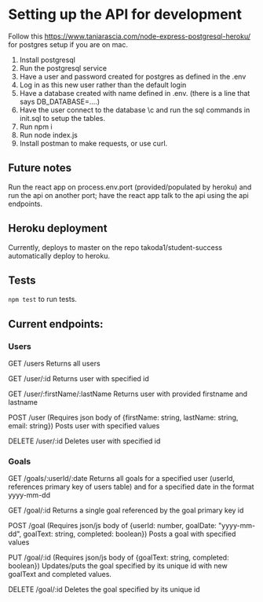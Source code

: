# Setting up the API for development

Follow this https://www.taniarascia.com/node-express-postgresql-heroku/ for postgres setup if you are on mac.


1. Install postgresql
2. Run the postgresql service
3. Have a user and password created for postgres as defined in the .env
4. Log in as this new user rather than the default login
5. Have a database created with name defined in .env. (there is a line that says DB_DATABASE=....)
6. Have the user connect to the database \c <databasename> and run the sql commands in init.sql to setup the tables.
7. Run npm i
8. Run node index.js
9. Install postman to make requests, or use curl.

## Future notes
Run the react app on process.env.port (provided/populated by heroku) and run the api on
another port; have the react app talk to the api using the api endpoints.

## Heroku deployment

Currently, deploys to master on the repo takoda1/student-success automatically deploy to heroku.

## Tests

`npm test` to run tests.

## Current endpoints:

### Users

GET /users   Returns all users

GET /user/:id    Returns user with specified id

GET /user/:firstName/:lastName	Returns user with provided firstname and lastname

POST /user   (Requires json body of {firstName: string, lastName: string, email: string})
Posts user with specified values

DELETE /user/:id	Deletes user with specified id

### Goals

GET /goals/:userId/:date
Returns all goals for a specified user (userId, references primary key of users table)
and for a specified date in the format yyyy-mm-dd

GET /goal/:id
Returns a single goal referenced by the goal primary key id

POST /goal    (Requires json/js body of {userId: number, goalDate: "yyyy-mm-dd", goalText: string, completed: boolean})
Posts a goal with specified values

PUT /goal/:id  (Requires json/js body of {goalText: string, completed: boolean})
Updates/puts the goal specified by its unique id with new goalText and completed values.

DELETE /goal/:id
Deletes the goal specified by its unique id